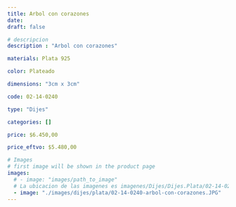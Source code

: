 ```yaml
---
title: Arbol con corazones
date: 
draft: false

# descripcion
description : "Arbol con corazones"

materials: Plata 925

color: Plateado

dimensions: "3cm x 3cm"

code: 02-14-0240

type: "Dijes"

categories: []

price: $6.450,00

price_eftvo: $5.480,00

# Images
# first image will be shown in the product page
images:
  # - image: "images/path_to_image"
  # La ubicacion de las imagenes es imagenes/Dijes/Dijes.Plata/02-14-0240-arbol-con-corazones
  - image: "./images/dijes/plata/02-14-0240-arbol-con-corazones.JPG"
---
```

